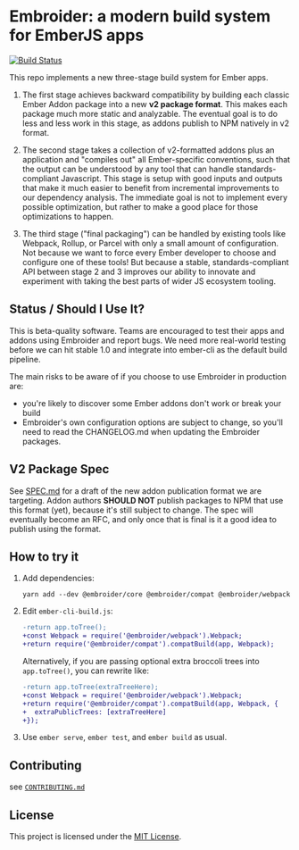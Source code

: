 Embroider: a modern build system for EmberJS apps
===============================================================================

[![Build Status](https://travis-ci.com/embroider-build/embroider.svg?branch=master)](https://travis-ci.com/embroider-build/embroider)

This repo implements a new three-stage build system for Ember apps.

1. The first stage achieves backward compatibility by building each classic
   Ember Addon package into a new **v2 package format**. This makes each package
   much more static and analyzable. The eventual goal is to do less and less
   work in this stage, as addons publish to NPM natively in v2 format.

2. The second stage takes a collection of v2-formatted addons plus an
   application and "compiles out" all Ember-specific conventions, such that the
   output can be understood by any tool that can handle standards-compliant
   Javascript. This stage is setup with good inputs and outputs that make it
   much easier to benefit from incremental improvements to our dependency
   analysis. The immediate goal is not to implement every possible optimization,
   but rather to make a good place for those optimizations to happen.

3. The third stage ("final packaging") can be handled by existing tools like
   Webpack, Rollup, or Parcel with only a small amount of configuration. Not
   because we want to force every Ember developer to choose and configure one of
   these tools! But because a stable, standards-compliant API between stage 2
   and 3 improves our ability to innovate and experiment with taking the best
   parts of wider JS ecosystem tooling.


Status / Should I Use It?
-------------------------------------------------------------------------------

This is beta-quality software. Teams are encouraged to test their apps and
addons using Embroider and report bugs. We need more real-world testing before
we can hit stable 1.0 and integrate into ember-cli as the default build
pipeline.

The main risks to be aware of if you choose to use Embroider in production are:

 - you're likely to discover some Ember addons don't work or break your build
 - Embroider's own configuration options are subject to change, so you'll need
   to read the CHANGELOG.md when updating the Embroider packages.


V2 Package Spec
-------------------------------------------------------------------------------

See [SPEC.md](SPEC.md) for a draft of the new addon publication format we are
targeting. Addon authors **SHOULD NOT** publish packages to NPM that use this
format (yet), because it's still subject to change. The spec will eventually
become an RFC, and only once that is final is it a good idea to publish using
the format.


How to try it
-------------------------------------------------------------------------------

1. Add dependencies:

   ```
   yarn add --dev @embroider/core @embroider/compat @embroider/webpack
   ```

2. Edit `ember-cli-build.js`:

   ```diff
   -return app.toTree();
   +const Webpack = require('@embroider/webpack').Webpack;
   +return require('@embroider/compat').compatBuild(app, Webpack);
   ```

   Alternatively, if you are passing optional extra broccoli trees into
   `app.toTree()`, you can rewrite like:

   ```diff
   -return app.toTree(extraTreeHere);
   +const Webpack = require('@embroider/webpack').Webpack;
   +return require('@embroider/compat').compatBuild(app, Webpack, {
   +  extraPublicTrees: [extraTreeHere]
   +});
   ```

3. Use `ember serve`, `ember test`, and `ember build` as usual.


Contributing
-------------------------------------------------------------------------------

see [`CONTRIBUTING.md`](CONTRIBUTING.md)


License
-------------------------------------------------------------------------------

This project is licensed under the [MIT License](LICENSE).
